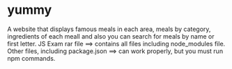 # yummy
A website that displays famous meals in each area, meals by category, ingredients of each meall and also you can search for meals by name or first letter. 
JS Exam rar file ==> contains all files including node_modules file.
Other files, including package.json ==> can work properly, but you must run npm commands.
